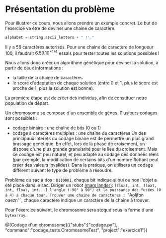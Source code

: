 # Présentation du problème
Pour illustrer ce cours, nous allons prendre un exemple concret.
Le but de l'exercice va être de deviner une chaine de caractère.

```python
alphabet = string.ascii_letters + " !'."
```
Il y a 56 caractères autorisés. Pour une chaine de caractère de longueur 100, il faudrait $`6.59.10^{+174}`$ essais pour tester toutes les solutions possibles !

Nous allons donc créer un algorithme génétique pour deviner la solution, à partir de deux informations :
 * la taille de la chaine de caractères
 * le score d'adaptation de chaque solution (entre 0 et 1, plus le score est proche de 1, plus la solution est bonne).

La première étape est de créer des individus, afin de constituer notre population de départ.

Un chromosome se compose d'un ensemble de gènes. Plusieurs codages sont possibles :
 * codage binaire : une chaîne de bits (0 ou 1)
 * codage à caractères multiples : une chaîne de caractères
Un des principaux intérets du codage binaire est de permettre un plus grand brassage génétique.
En effet, lors de la phase de croisement, on dispose d'une plus grande granularité pour le lieu du croisement.
Mais ce codage est peu naturel, et peu adapté au codage des données réels (par exemple, la modification de certains bits d'un nombre flottant peut créer des valeurs invalides).
Dans la pratique, on utilisera un codage différent suivant le type de problème à résoudre.

Problème du sac à dos :
`0110001`, chaque bit indique si oui ou non l'objet a été placé dans le sac.
Diriger un robot [(mars lander)](https://www.codingame.com/training/easy/mars-lander-episode-1):
`[float, int, float, int, float, int...] l'angle (-90° à 90°) et la puissance des fusées (0 à 4) à chaque tour.
Trouver une chaine de caractères :
`"Aoljfon oaezn"`, chaque caractère indique un caractère de la chaîne à trouver.

Pour l'exercice suivant, le chromosome sera stoqué sous la forme d'une `bytearray`.

@[Codage d'un chromosome]({"stubs":["codage.py"], "command":"codage_tests.ChromosomeTest", "project":"exercice1"})
